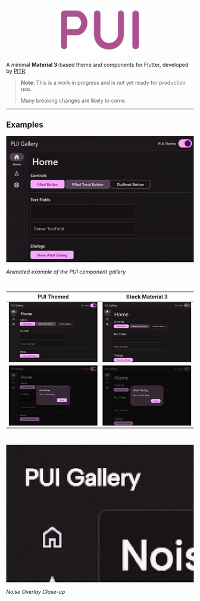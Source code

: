 <p align="center">
<img src="https://github.com/PITR-DEV/PUI/blob/main/doc/logo.png?raw=true"
    alt="PUI Logo" width="240"/>
</p>

A minimal **Material 3**-based theme and components for Flutter, developed by [PITR](https://pitr.dev/).

> **Note**: This is a work in progress and is not yet ready for production use.
> 
> Many breaking changes are likely to come.

---

## Examples

<p><img src="https://github.com/PITR-DEV/PUI/blob/main/doc/pui_demo.gif?raw=true"
    alt="PUI gallery app gif"/></p>
<p><em>Animated example of the PUI component gallery</em></p>

<br/>

| PUI Themed                                                                                | Stock Material 3                                                                            |
| ----------------------------------------------------------------------------------------- | ------------------------------------------------------------------------------------------- |
| <img src="https://github.com/PITR-DEV/PUI/blob/main/doc/home_pui.png?raw=true" />         | <img src="https://github.com/PITR-DEV/PUI/blob/main/doc/home_stock.png?raw=true" />         |
| <img src="https://github.com/PITR-DEV/PUI/blob/main/doc/alert_dialog_pui.png?raw=true" /> | <img src="https://github.com/PITR-DEV/PUI/blob/main/doc/alert_dialog_stock.png?raw=true" /> |

<br/>

<p><img src="https://github.com/PITR-DEV/PUI/blob/main/doc/noise_close_up.png?raw=true" /></p>
<p><em>Noise Overlay Close-up</em></p>